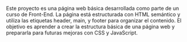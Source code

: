 Este proyecto es una página web básica desarrollada como parte de un curso de Front-End. La página está estructurada con HTML semántico y utiliza las etiquetas header, main, y footer para organizar el contenido. El objetivo es aprender a crear la estructura básica de una página web y prepararla para futuras mejoras con CSS y JavaScript.
